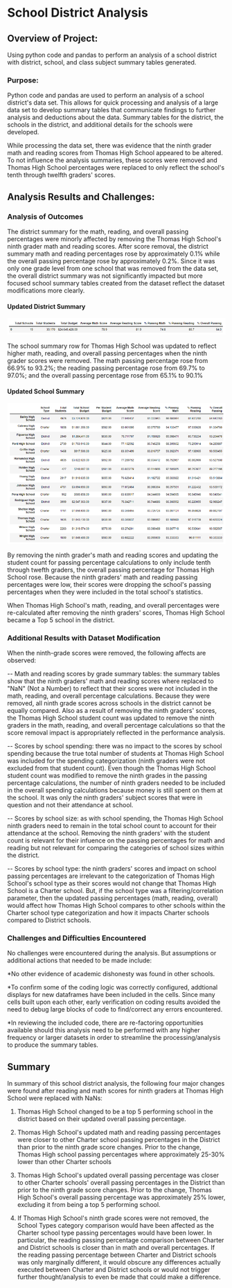 # School District Analysis

## Overview of Project:

Using python code and pandas to perform an analysis of a school district with district, school, and class subject summary tables generated.

### Purpose:

Python code and pandas are used to perform an analysis of a school district's data set.  This allows for quick processing and analysis of a large data set to develop summary tables that communicate findings to further analysis and deductions about the data.  Summary tables for the district, the schools in the district, and additional details for the schools were developed.  

While processing the data set, there was evidence that the ninth grader math and reading scores from Thomas High School appeared to be altered.  To not influence the analysis summaries, these scores were removed and Thomas High School percentages were replaced to only reflect the school's tenth through twelfth graders' scores.  

## Analysis Results and Challenges:

### Analysis of Outcomes 

The district summary for the math, reading, and overall passing percentages were minorly affected by removing the Thomas High School's ninth grader math and reading scores.  After score removal, the district summary math and reading percentages rose by approximately 0.1% while the overall passing percentage rose by approximately 0.2%.  Since it was only one grade level from one school that was removed from the data set, the overall district summary was not significantly impacted but more focused school summary tables created from the dataset reflect the dataset modifications more clearly.

#### Updated District Summary
![](images/district_summary.png)

The school summary row for Thomas High School was updated to reflect higher math, reading, and overall passing percentages when the ninth grader scores were removed.  The math passing percentage rose from 66.9% to 93.2%; the reading passing percentage rose from 69.7% to 97.0%; and the overall passing percentage rose from 65.1% to 90.1%

#### Updated School Summary
![](images/school_summary.png)

By removing the ninth grader's math and reading scores and updating the student count for passing percentage calculations to only include tenth through twefth graders, the overall passing percentage for Thomas High School rose.  Because the ninth graders' math and reading passing percentages were low, their scores were dropping the school's passing percentages when they were included in the total school's statistics.

When Thomas High School's math, reading, and overall percentages were re-calculated after removing the ninth graders' scores, Thomas High School became a Top 5 school in the district.

### Additional Results with Dataset Modification

When the ninth-grade scores were removed, the following affects are observed:

-- Math and reading scores by grade summary tables: the summary tables show that the ninth graders' math and reading scores where replaced to "NaN" (Not a Number) to reflect that their scores were not included in the math, reading, and overall percentage calculations.  Because they were removed, all ninth grade scores across schools in the district cannot be equally compared.  Also as a result of removing the ninth graders' scores, the Thomas High School student count was updated to remove the ninth graders in the math, reading, and overall percentage calculations so that the score removal impact is appropriately reflected in the performance analysis.

-- Scores by school spending:  there was no impact to the scores by school spending because the true total number of students at Thomas High School was included for the spending categorization (ninth graders were not excluded from that student count).  Even though the Thomas High School student count was modified to remove the ninth grades in the passing percentage calculations, the number of ninth graders needed to be included in the overall spending calculations because money is still spent on them at the school.  It was only the ninth graders' subject scores that were in question and not their attendance at school. 

-- Scores by school size:  as with school spending, the Thomas High School ninth graders need to remain in the total school count to account for their attendance at the school. Removing the ninth graders' with the student count is relevant for their infuence on the passing percentages for math and reading but not relevant for comparing the categories of school sizes within the district.

-- Scores by school type:  the ninth graders' scores and impact on school passing percentages are irrelevant to the categorization of Thomas High School's school type as their scores would not change that Thomas High School is a Charter school.  But, if the school type was a filtering/correlation parameter, then the updated passing percentages (math, reading, overall) would affect how Thomas High School compares to other schools within the Charter school type categorization and how it impacts Charter schools compared to District schools.

### Challenges and Difficulties Encountered

No challenges were encountered during the analysis. But assumptions or additional actions that needed to be made include:

*No other evidence of academic dishonesty was found in other schools.

*To confirm some of the coding logic was correctly configured, addtional displays for new dataframes have been included in the cells.  Since many cells built upon each other, early verification on coding results avoided the need to debug large blocks of code to find/correct any errors encountered.

*In reviewing the included code, there are re-factoring opportunities available should this analysis need to be performed with any higher frequency or larger datasets in order to streamline the processing/analysis to produce the summary tables.


## Summary

In summary of this school district analysis, the following four major changes were found after reading and math scores for ninth graders at Thomas High School were replaced with NaNs:

1.  Thomas High School changed to be a top 5 performing school in the district based on their updated overall passing percentage.

2.  Thomas High School's updated math and reading passing percentages were closer to other Charter school passing percentages in the District than prior to the ninth grade score changes.  Prior to the change, Thomas High school passing percentages where approximately 25-30% lower than other Charter schools

3.  Thomas High School's updated overall passing percentage was closer to other Charter schools' overall passing percentages in the District than prior to the ninth grade score changes.  Prior to the change, Thomas High School's overall passing percentage was approximately 25% lower, excluding it from being a top 5 performing school.

4.  If Thomas High School's ninth grade scores were not removed, the School Types category comparison would have been affected as the Charter school type passing percentages would have been lower.  In particular, the reading passing percentage comparison between Charter and District schools is closer than in math and overall percentages.  If the reading passing percentage between Charter and District schools was only marginally different, it would obscure any differences actually executed between Charter and District schools or would not trigger further thought/analysis to even be made that could make a difference.
 
